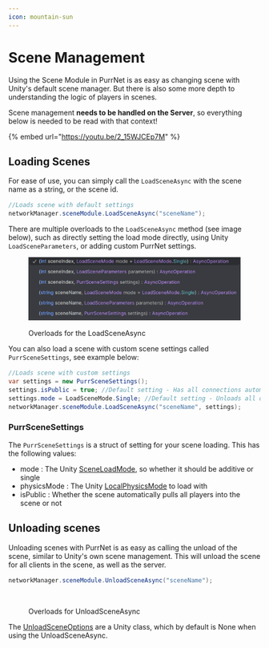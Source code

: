 ```yaml
---
icon: mountain-sun
---
```


# Scene Management

Using the Scene Module in PurrNet is as easy as changing scene with Unity's default scene manager. But there is also some more depth to understanding the logic of players in scenes.

Scene management **needs to be handled on the Server**, so everything below is needed to be read with that context!

{% embed url="https://youtu.be/2_15WJCEp7M" %}

## Loading Scenes

For ease of use, you can simply call the `LoadSceneAsync` with the scene name as a string, or the scene id.

```csharp
//Loads scene with default settings
networkManager.sceneModule.LoadSceneAsync("sceneName");
```

There are multiple overloads to the `LoadSceneAsync` method (see image below), such as directly setting the load mode directly, using Unity `LoadSceneParameters`, or adding custom PurrNet settings.

<figure><img src="../.gitbook/assets/image (11) (1).png" alt=""><figcaption><p>Overloads for the LoadSceneAsync</p></figcaption></figure>

You can also load a scene with custom scene settings called `PurrSceneSettings`, see example below:

```csharp
//Loads scene with custom settings
var settings = new PurrSceneSettings();
settings.isPublic = true; //Default setting - Has all connections automatically switch scene
settings.mode = LoadSceneMode.Single; //Default setting - Unloads all other scenes
networkManager.sceneModule.LoadSceneAsync("sceneName", settings);
```

### PurrSceneSettings

The `PurrSceneSettings` is a struct of setting for your scene loading. This has the following values:

* mode : The Unity [SceneLoadMode](https://docs.unity3d.com/ScriptReference/SceneManagement.LoadSceneMode.html), so whether it should be additive or single
* physicsMode : The Unity [LocalPhysicsMode](https://docs.unity3d.com/ScriptReference/SceneManagement.LocalPhysicsMode.html) to load with
* isPublic : Whether the scene automatically pulls all players into the scene or not

## Unloading scenes

Unloading scenes with PurrNet is as easy as calling the unload of the scene, similar to Unity's own scene management. This will unload the scene for all clients in the scene, as well as the server.

```csharp
networkManager.sceneModule.UnloadSceneAsync("sceneName");
```

<figure><img src="../.gitbook/assets/image (13).png" alt=""><figcaption><p>Overloads for UnloadSceneAsync</p></figcaption></figure>

The [UnloadSceneOptions](https://docs.unity3d.com/ScriptReference/SceneManagement.UnloadSceneOptions.html) are a Unity class, which by default is None when using the UnloadSceneAsync.
